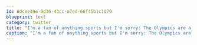 ```yaml
---
id: 8dcee49e-9d36-43cc-a7ed-66f45b1c1d79
blueprint: text
category: twitter
title: "I'm a fan of anything sports but I'm sorry: The Olympics are a corporate joke.  http://bit.ly/7yX3a2"
caption: "I'm a fan of anything sports but I'm sorry: The Olympics are a corporate joke.  http://bit.ly/7yX3a2"
---
```

